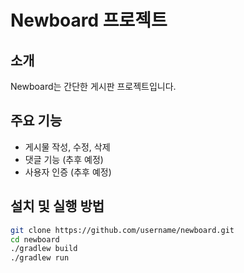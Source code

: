 # Newboard 프로젝트

## 소개
Newboard는 간단한 게시판 프로젝트입니다.

## 주요 기능
- 게시물 작성, 수정, 삭제
- 댓글 기능 (추후 예정)
- 사용자 인증 (추후 예정)

## 설치 및 실행 방법
```bash
git clone https://github.com/username/newboard.git
cd newboard
./gradlew build
./gradlew run
